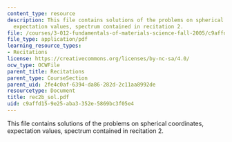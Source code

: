 ```yaml
---
content_type: resource
description: This file contains solutions of the problems on spherical coordinates,
  expectation values, spectrum contained in recitation 2.
file: /courses/3-012-fundamentals-of-materials-science-fall-2005/c9affd159e25aba3352e5869bc3f05e4_rec2b_sol.pdf
file_type: application/pdf
learning_resource_types:
- Recitations
license: https://creativecommons.org/licenses/by-nc-sa/4.0/
ocw_type: OCWFile
parent_title: Recitations
parent_type: CourseSection
parent_uid: 2fe4c0af-6394-da86-282d-2c11aa8992de
resourcetype: Document
title: rec2b_sol.pdf
uid: c9affd15-9e25-aba3-352e-5869bc3f05e4
---
```

This file contains solutions of the problems on spherical coordinates, expectation values, spectrum contained in recitation 2.